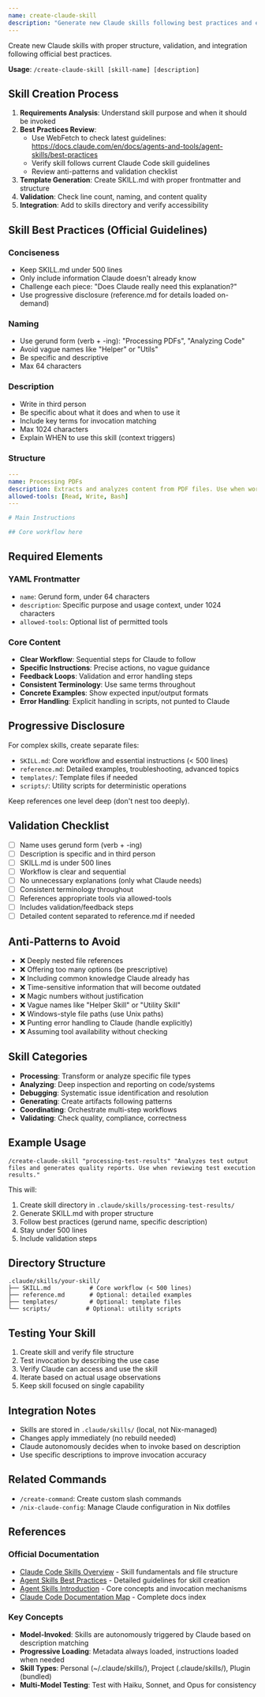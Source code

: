 ```yaml
---
name: create-claude-skill
description: "Generate new Claude skills following best practices and established patterns"
---
```


Create new Claude skills with proper structure, validation, and integration following official best practices.

**Usage**: `/create-claude-skill [skill-name] [description]`

## Skill Creation Process

1. **Requirements Analysis**: Understand skill purpose and when it should be invoked
2. **Best Practices Review**:
   - Use WebFetch to check latest guidelines: https://docs.claude.com/en/docs/agents-and-tools/agent-skills/best-practices
   - Verify skill follows current Claude Code skill guidelines
   - Review anti-patterns and validation checklist
3. **Template Generation**: Create SKILL.md with proper frontmatter and structure
4. **Validation**: Check line count, naming, and content quality
5. **Integration**: Add to skills directory and verify accessibility

## Skill Best Practices (Official Guidelines)

### Conciseness

- Keep SKILL.md under 500 lines
- Only include information Claude doesn't already know
- Challenge each piece: "Does Claude really need this explanation?"
- Use progressive disclosure (reference.md for details loaded on-demand)

### Naming

- Use gerund form (verb + -ing): "Processing PDFs", "Analyzing Code"
- Avoid vague names like "Helper" or "Utils"
- Be specific and descriptive
- Max 64 characters

### Description

- Write in third person
- Be specific about what it does and when to use it
- Include key terms for invocation matching
- Max 1024 characters
- Explain WHEN to use this skill (context triggers)

### Structure

```yaml
---
name: Processing PDFs
description: Extracts and analyzes content from PDF files. Use when working with PDF documents.
allowed-tools: [Read, Write, Bash]
---

# Main Instructions

## Core workflow here
```

## Required Elements

### YAML Frontmatter

- `name`: Gerund form, under 64 characters
- `description`: Specific purpose and usage context, under 1024 characters
- `allowed-tools`: Optional list of permitted tools

### Core Content

- **Clear Workflow**: Sequential steps for Claude to follow
- **Specific Instructions**: Precise actions, no vague guidance
- **Feedback Loops**: Validation and error handling steps
- **Consistent Terminology**: Use same terms throughout
- **Concrete Examples**: Show expected input/output formats
- **Error Handling**: Explicit handling in scripts, not punted to Claude

## Progressive Disclosure

For complex skills, create separate files:

- `SKILL.md`: Core workflow and essential instructions (< 500 lines)
- `reference.md`: Detailed examples, troubleshooting, advanced topics
- `templates/`: Template files if needed
- `scripts/`: Utility scripts for deterministic operations

Keep references one level deep (don't nest too deeply).

## Validation Checklist

- [ ] Name uses gerund form (verb + -ing)
- [ ] Description is specific and in third person
- [ ] SKILL.md is under 500 lines
- [ ] Workflow is clear and sequential
- [ ] No unnecessary explanations (only what Claude needs)
- [ ] Consistent terminology throughout
- [ ] References appropriate tools via allowed-tools
- [ ] Includes validation/feedback steps
- [ ] Detailed content separated to reference.md if needed

## Anti-Patterns to Avoid

- ❌ Deeply nested file references
- ❌ Offering too many options (be prescriptive)
- ❌ Including common knowledge Claude already has
- ❌ Time-sensitive information that will become outdated
- ❌ Magic numbers without justification
- ❌ Vague names like "Helper Skill" or "Utility Skill"
- ❌ Windows-style file paths (use Unix paths)
- ❌ Punting error handling to Claude (handle explicitly)
- ❌ Assuming tool availability without checking

## Skill Categories

- **Processing**: Transform or analyze specific file types
- **Analyzing**: Deep inspection and reporting on code/systems
- **Debugging**: Systematic issue identification and resolution
- **Generating**: Create artifacts following patterns
- **Coordinating**: Orchestrate multi-step workflows
- **Validating**: Check quality, compliance, correctness

## Example Usage

```
/create-claude-skill "processing-test-results" "Analyzes test output files and generates quality reports. Use when reviewing test execution results."
```

This will:

1. Create skill directory in `.claude/skills/processing-test-results/`
2. Generate SKILL.md with proper structure
3. Follow best practices (gerund name, specific description)
4. Stay under 500 lines
5. Include validation steps

## Directory Structure

```
.claude/skills/your-skill/
├── SKILL.md           # Core workflow (< 500 lines)
├── reference.md       # Optional: detailed examples
├── templates/         # Optional: template files
└── scripts/          # Optional: utility scripts
```

## Testing Your Skill

1. Create skill and verify file structure
2. Test invocation by describing the use case
3. Verify Claude can access and use the skill
4. Iterate based on actual usage observations
5. Keep skill focused on single capability

## Integration Notes

- Skills are stored in `.claude/skills/` (local, not Nix-managed)
- Changes apply immediately (no rebuild needed)
- Claude autonomously decides when to invoke based on description
- Use specific descriptions to improve invocation accuracy

## Related Commands

- `/create-command`: Create custom slash commands
- `/nix-claude-config`: Manage Claude configuration in Nix dotfiles

## References

### Official Documentation

- [Claude Code Skills Overview](https://docs.claude.com/en/docs/claude-code/skills) - Skill fundamentals and file structure
- [Agent Skills Best Practices](https://docs.claude.com/en/docs/agents-and-tools/agent-skills/best-practices) - Detailed guidelines for skill creation
- [Agent Skills Introduction](https://docs.claude.com/en/docs/agents-and-tools/agent-skills) - Core concepts and invocation mechanisms
- [Claude Code Documentation Map](https://docs.claude.com/en/docs/claude-code/claude_code_docs_map.md) - Complete docs index

### Key Concepts

- **Model-Invoked**: Skills are autonomously triggered by Claude based on description matching
- **Progressive Loading**: Metadata always loaded, instructions loaded when needed
- **Skill Types**: Personal (~/.claude/skills/), Project (.claude/skills/), Plugin (bundled)
- **Multi-Model Testing**: Test with Haiku, Sonnet, and Opus for consistency
